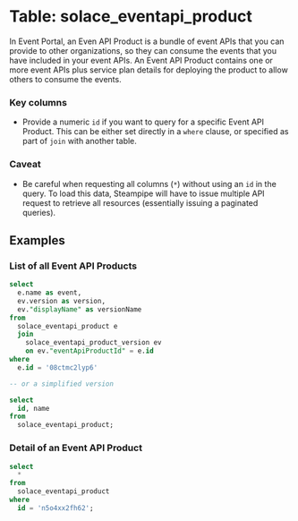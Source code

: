 # Table: solace_eventapi_product

In Event Portal, an Even API Product is a bundle of event APIs that you can provide to other organizations, so they can consume the events that you have included in your event APIs. An Event API Product contains one or more event APIs plus service plan details for deploying the product to allow others to consume the events.

### Key columns
- Provide a numeric `id` if you want to query for a specific Event API Product. This can be either set directly in a `where` clause, or specified as part of `join` with another table.

### Caveat
- Be careful when requesting all columns (`*`) without using an `id` in the query. To load this data, Steampipe will have to issue multiple API request to retrieve all resources (essentially issuing a paginated queries).

## Examples

### List of all Event API Products

```sql
select
  e.name as event,
  ev.version as version,
  ev."displayName" as versionName
from
  solace_eventapi_product e
  join
    solace_eventapi_product_version ev
    on ev."eventApiProductId" = e.id
where 
  e.id = '08ctmc2lyp6'

-- or a simplified version

select
  id, name
from
  solace_eventapi_product;
```

### Detail of an Event API Product

```sql
select
  *
from
  solace_eventapi_product
where
  id = 'n5o4xx2fh62';
```
